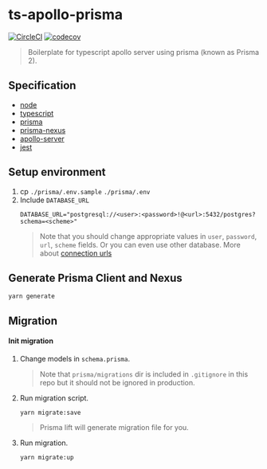 # ts-apollo-prisma

[![CircleCI](https://circleci.com/gh/dooboolab/ts-apollo-prisma.svg?style=svg)](https://circleci.com/gh/dooboolab/ts-apollo-prisma)
[![codecov](https://codecov.io/gh/dooboolab/ts-apollo-prisma/branch/master/graph/badge.svg)](https://codecov.io/gh/dooboolab/ts-apollo-prisma)

> Boilerplate for typescript apollo server using prisma (known as Prisma 2).

## Specification
* [node](https://nodejs.org)
* [typescript](https://typescriptlang.org)
* [prisma](https://www.prisma.io)
* [prisma-nexus](https://www.nexusjs.org/#/components/schema/plugins/prisma)
* [apollo-server](https://www.apollographql.com/docs/apollo-server)
* [jest](https://jestjs.io)

## Setup environment
1. cp `./prisma/.env.sample` `./prisma/.env`
2. Include `DATABASE_URL`
   ```
   DATABASE_URL="postgresql://<user>:<password>!@<url>:5432/postgres?schema=<scheme>"
   ```
   > Note that you should change appropriate values in `user`, `password`, `url`, `scheme` fields. Or you can even use other database. More about [connection urls](https://www.prisma.io/docs/reference/database-connectors/connection-urls)

## Generate Prisma Client and Nexus
```
yarn generate
```

## Migration

#### Init migration

1. Change models in `schema.prisma`.
   > Note that `prisma/migrations` dir is included in `.gitignore` in this repo but it should not be ignored in production.
2. Run migration script.
   ```
   yarn migrate:save
   ```
   > Prisma lift will generate migration file for you.
3. Run migration.
   ```
   yarn migrate:up
   ```
